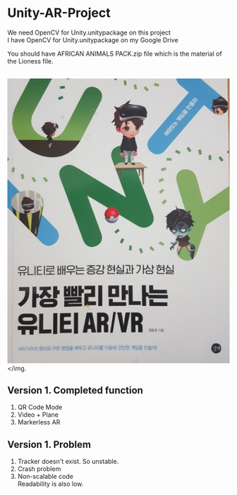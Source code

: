 # Unity-AR-Project

We need OpenCV for Unity.unitypackage on this project </br>
I have OpenCV for Unity.unitypackage on my Google Drive</br>

You should have AFRICAN ANIMALS PACK.zip file which is the material of the Lioness file.</br>

<img width="30%" height="30%">![target](test.jpg)</img.

## Version 1. Completed function

1. QR Code Mode
2. Video + Plane
3. Markerless AR

## Version 1. Problem

1. Tracker doesn't exist. So unstable.
2. Crash problem
3. Non-scalable code</br>
   Readability is also low.
